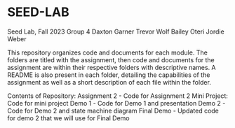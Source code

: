 # SEED-LAB
Seed Lab, Fall 2023
Group 4
  Daxton Garner
  Trevor Wolf
  Bailey Oteri
  Jordie Weber

This repository organizes code and documents for each module. The folders
are titled with the assignment, then code and documents for the assignment 
are within their respective folders with descriptive names. A README is also
present in each folder, detailing the capabilities of the assignment as well
as a short description of each file within the folder.

Contents of Repository:
  Assignment 2 - Code for Assignment 2
  Mini Project: Code for mini project
  Demo 1 - Code for Demo 1 and presentation
  Demo 2 - Code for Demo 2 and state machine diagram
  Final Demo - Updated code for demo 2 that we will use for Final Demo
  


